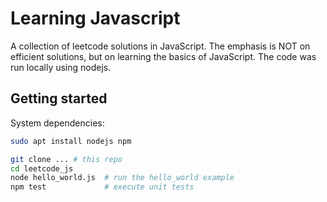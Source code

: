 # Learning Javascript

A collection of leetcode solutions in JavaScript.
The emphasis is NOT on efficient solutions, but on learning the basics of JavaScript.
The code was run locally using nodejs.

## Getting started

System dependencies:
```bash
sudo apt install nodejs npm
```

```bash
git clone ... # this repo
cd leetcode_js
node hello_world.js  # run the hello_world example
npm test             # execute unit tests
```
